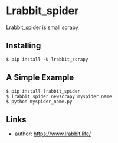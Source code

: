 Lrabbit_spider
=====

Lrabbit_spider is small scrapy



Installing
----------



    $ pip install -U lrabbit_scrapy


A Simple Example
----------------


    $ pip install lrabbit_spider
    $ lrabbit_spider newscrapy myspider_name
    $ python myspider_name.py



Links
-----

-   author: https://www.lrabbit.life/

